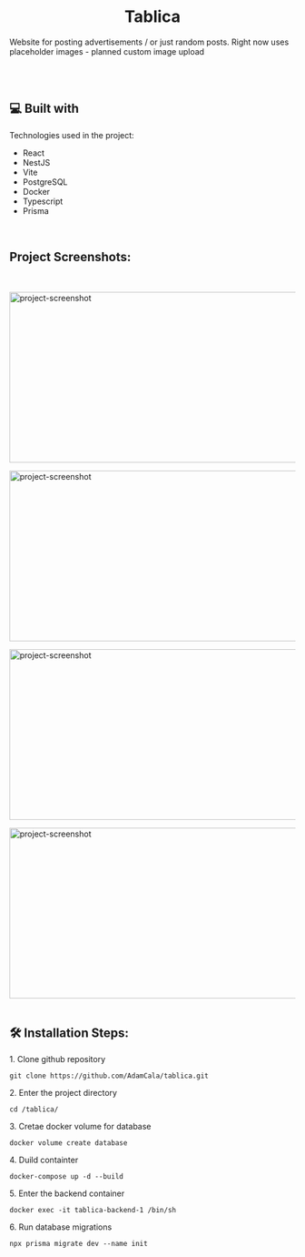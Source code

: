<h1 align="center" id="title">Tablica</h1>

<p id="description">Website for posting advertisements / or just random posts. Right now uses placeholder images - planned custom image upload</p><br /> <br />

<h2>💻 Built with</h2>

Technologies used in the project:

* React
* NestJS
* Vite
* PostgreSQL
* Docker
* Typescript
* Prisma

<br /> 
<h2>Project Screenshots:</h2><br />

<img src="https://i.imgur.com/OJ2drHQ.png" alt="project-screenshot" width="650" height="300/"><br />

<img src="https://i.imgur.com/szMnELJ.png" alt="project-screenshot" width="650" height="300/"><br />

<img src="https://i.imgur.com/FmBntVv.png" alt="project-screenshot" width="650" height="300/"><br />

<img src="https://i.imgur.com/nNl9xDi.png" alt="project-screenshot" width="650" height="300/"><br /> <br />

<h2>🛠️ Installation Steps:</h2>

<p>1. Clone github repository</p>

```
git clone https://github.com/AdamCala/tablica.git
```

<p>2. Enter the project directory</p>

```
cd /tablica/
```

<p>3. Cretae docker volume for database</p>

```
docker volume create database
```

<p>4. Duild containter</p>

```
docker-compose up -d --build
```

<p>5. Enter the backend container</p>

```
docker exec -it tablica-backend-1 /bin/sh
```

<p>6. Run database migrations</p>

```
npx prisma migrate dev --name init
```
